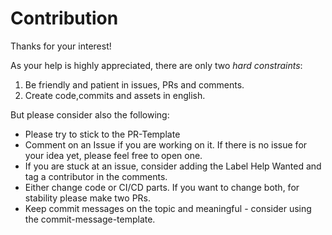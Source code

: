# Contribution

Thanks for your interest! 

As your help is highly appreciated, there are only two *hard constraints*:

1. Be friendly and patient in issues, PRs and comments.
2. Create code,commits and assets in english.

But please consider also the following:

* Please try to stick to the PR-Template
* Comment on an Issue if you are working on it. If there is no issue for your idea yet, please feel free to open one.
* If you are stuck at an issue, consider adding the Label Help Wanted and tag a contributor in the comments.
* Either change code or CI/CD parts. If you want to change both, for stability please make two PRs.
* Keep commit messages on the topic and meaningful - consider using the commit-message-template.
